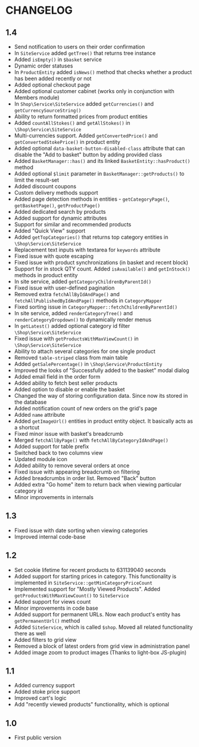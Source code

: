 CHANGELOG
=========

1.4
---

 * Send notification to users on their order confirmation
 * In `SiteService` added `getTree()` that returns tree instance
 * Added `isEmpty()` in `$basket` service
 * Dynamic order statuses
 * In `ProductEntity` added `isNews()` method that checks whether a product has been added recently or not
 * Added optional checkout page
 * Added optional customer cabinet (works only in conjunction with Members module)
 * In `Shop\Service\SiteService` added `getCurrencies()` and `getCurrencySourceString()`
 * Ability to return formatted prices from product entities
 * Added `countAllStokes()` and `getAllStokes()` in `\Shop\Service\SiteService`
 * Multi-currencies support. Added `getConvertedPrice()` and `getConvertedStokePrice()` in product entity
 * Added optional `data-basket-button-disabled-class` attribute that can disable the "Add to basket" button by adding provided class
 * Added `BasketManager::has()` and its linked `BasketEntity::hasProduct()` method
 * Added optional `$limit` parameter in `BasketManager::getProducts()` to limit the result-set
 * Added discount coupons
 * Custom delivery methods support
 * Added page detection methods in entities - `getCategoryPage()`, `getBasketPage()`, `getProductPage()`
 * Added dedicated search by products
 * Added support for dynamic attributes
 * Support for similar and recommended products
 * Added "Quick View" support
 * Added `getTopCategories()` that returns top category entities in `\Shop\Service\SiteService`
 * Replacement text inputs with textarea for `keywords` attribute
 * Fixed issue with quote escaping
 * Fixed issue with product synchronizations (in basket and recent block)
 * Support for in stock QTY count. Added `isAvailable()` and `getInStock()` methods in product entity
 * In site service, added `getCategoryChildrenByParentId()`
 * Fixed issue with user-defined pagination
 * Removed extra `fetchAllByIdAndPage()` and `fetchAllPublishedByIdAndPage()` methods in `CategoryMapper`
 * Fixed sorting issue in `CategoryMapper::fetchChildrenByParentId()`
 * In site service, added `renderCategoryTree()` and `renderCategoryDropdown()` to dynamically render menus
 * In `getLatest()` added optional category id filter `\Shop\Service\SiteService`
 * Fixed issue with `getProductsWithMaxViewCount()` in `\Shop\Service\SiteService`
 * Ability to attach several categories for one single product
 * Removed `table-striped` class from main table
 * Added `getSalePercentage()` in `\Shop\Service\ProductEntity`
 * Improved the looks of "Successfully added to the basket" modal dialog
 * Added email field in the order form
 * Added ability to fetch best seller products
 * Added option to disable or enable the basket
 * Changed the way of storing configuration data. Since now its stored in the database
 * Added notification count of new orders on the grid's page
 * Added `name` attribute
 * Added `getImageUrl()` entities in product entity object. It basically acts as a shortcut
 * Fixed minor issue with basket's breadcrumb
 * Merged `fetchAllByPage()` with `fetchAllByCategoryIdAndPage()`
 * Added support for table prefix
 * Switched back to two columns view
 * Updated module icon
 * Added ability to remove several orders at once
 * Fixed issue with appearing breadcrumb on filtering
 * Added breadcrumbs in order list. Removed "Back" button
 * Added extra "Go home" item to return back when viewing particular category id
 * Minor improvements in internals

1.3
---

 * Fixed issue with date sorting when viewing categories
 * Improved internal code-base

1.2
---

 * Set cookie lifetime for recent products to 631139040 seconds
 * Added support for starting prices in category. This functionality is implemented in `SiteService::getMinCategoryPriceCount`
 * Implemented support for "Mostly Viewed Products". Added `getProductsWithMaxViewCount()` to `SiteService` 
 * Added support for views count
 * Minor improvements in code base
 * Added support for permanent URLs. Now each product's entity has `getPermanentUrl()` method
 * Added `SiteService`, which is called `$shop`. Moved all related functionality there as well
 * Added filters to grid view
 * Removed a block of latest orders from grid view in administration panel
 * Added image zoom to product images (Thanks to light-box JS-plugin)


1.1
---

 * Added currency support
 * Added stoke price support
 * Improved cart's logic
 * Add "recently viewed products" functionality, which is optional


1.0
---

 * First public version